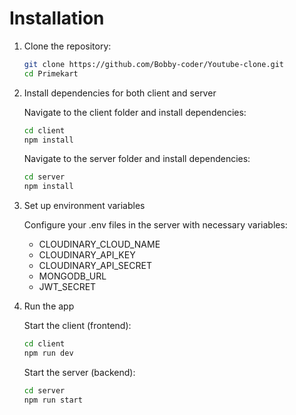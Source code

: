 # Installation

1. Clone the repository:

   ```bash
   git clone https://github.com/Bobby-coder/Youtube-clone.git
   cd Primekart
   ```

2. Install dependencies for both client and server

   Navigate to the client folder and install dependencies:

   ```bash
   cd client
   npm install
   ```

   Navigate to the server folder and install dependencies:

   ```bash
   cd server
   npm install
   ```

3. Set up environment variables

   Configure your .env files in the server with necessary variables:

   - CLOUDINARY_CLOUD_NAME
   - CLOUDINARY_API_KEY
   - CLOUDINARY_API_SECRET
   - MONGODB_URL
   - JWT_SECRET

4. Run the app

   Start the client (frontend):

   ```bash
   cd client
   npm run dev
   ```

   Start the server (backend):

   ```bash
   cd server
   npm run start
   ```
